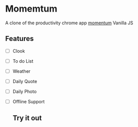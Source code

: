 # Momemtum

A clone of the productivity chrome app [momentum](https://chrome.google.com/webstore/search/momentum?hl=ko) Vanilla JS

## Features

- [ ] Clook

- [ ] To do List

- [ ] Weather

- [ ] Daily Quote

- [ ] Daily Photo

- [ ] Offline Support

  

  ## Try it out

  

  


